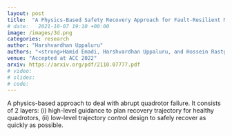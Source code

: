 ```yaml
---
layout: post
title:  "A Physics-Based Safety Recovery Approach for Fault-Resilient Multi-Quadcopter Coordination"
# date:   2021-10-07 19:10 +00:00
image: /images/3d.png
categories: research
author: "Harshvardhan Uppaluru"
authors: "<strong>Hamid Emadi, Harshvardhan Uppaluru, and Hossein Rastgoftar</strong>"
venue: "Accepted at ACC 2022"
arxiv: https://arxiv.org/pdf/2110.07777.pdf
# video:
# slides:
# code:
---
```

A physics-based approach to deal with abrupt quadrotor failure. It consists of
2 layers: (i) high-level guidance to plan recovery trajectory for healthy quadrotors,
(ii) low-level trajectory control design to safely recover as quickly as possible.
